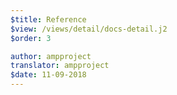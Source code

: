 ```yaml
---
$title: Reference
$view: /views/detail/docs-detail.j2
$order: 3

author: ampproject
translator: ampproject
$date: 11-09-2018
---
```

